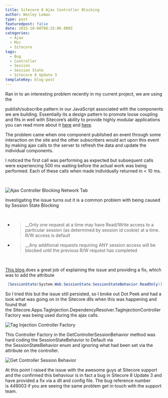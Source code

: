 ```yaml
---
title: Sitecore 8 Ajax Controller Blocking
author: Wesley Lomax
type: post
featuredpost: false
date: 2015-10-08T08:25:06.000Z
categories:
  - Ajax
  - Mvc
  - Sitecore
tags:
  - Bug
  - Controller
  - Session
  - Session State
  - Sitecore 8 Update 3
templateKey: blog-post
---
```

Ran in to an interesting problem recently in my current project, we are using the
  
publish/subscribe pattern in our JavaScript associated with the components we are building. Essentially its a design pattern to promote loose coupling and fits in well with Sitecore&#8217;s ability to provide highly modular applications you can read more about it <a href="http://blog.mgechev.com/2013/04/24/why-to-use-publishsubscribe-in-javascript/" target="_blank">here</a> and <a href="http://davidwalsh.name/pubsub-javascript" target="_blank">here</a>.

The problem came when one component published an event through some interaction on the site and the other subscribers would act upon this event by making ajax calls to the server to refresh the data and update the individual components.

I noticed the first call was performing as expected but subsequent calls were experiencing 500 ms waiting before the actual work was being performed. Each of these calls when made individually returned in < 10 ms.

&nbsp;

![Ajax Controller Blocking Network Tab](/img/Ajax-Controller-Blocking-Network-Tab.png)


Investigating the issue turns out it is a common problem with being caused by Session State Blocking

&nbsp;

  * > __Only one request at a time may have Read/Write access to a particular session (as determined by session id cookie) at a time. R/W access is default

  * > __Any additional requests requiring ANY session access will be blocked until the previous R/W request has completed

&nbsp;

<a href="http://johnculviner.com/asp-net-concurrent-ajax-requests-and-session-state-blocking/" target="_blank">This blog </a>does a great job of explaining the issue and providing a fix, which was to add the attribute

``` csharp
 [SessionState(System.Web.SessionState.SessionStateBehavior.ReadOnly)] 
 ```
So I tried this but the issue still persisted, so I broke out Dot Peek and had a look what was going on in the Sitecore dlls when this was happening and found that the Sitecore.Apps.TagInjection.DependencyResolver.TagInjectionControllerFactory was being used during the ajax calls.

![Tag Injection Controller Factory](/img/TagInjectionControllerFactory.png)

This Controller Factory in the GetControllerSessionBehavior method was hard coding the SessionStateBehavior to Default via the SessionStateBehavior enum and ignoring what had been set via the attribute on the controller.

![Get Controller Session Behavior](/img/GetControllerSessionBehavior.png)

At this point I raised the issue with the awesome guys at Sitecore support and the confirmed this behaviour is in fact a bug in Sitecore 8 Update 3 and have provided a fix via a dll and config file. The bug reference number is 449003 if you are seeing the same problem get in touch with the support team.